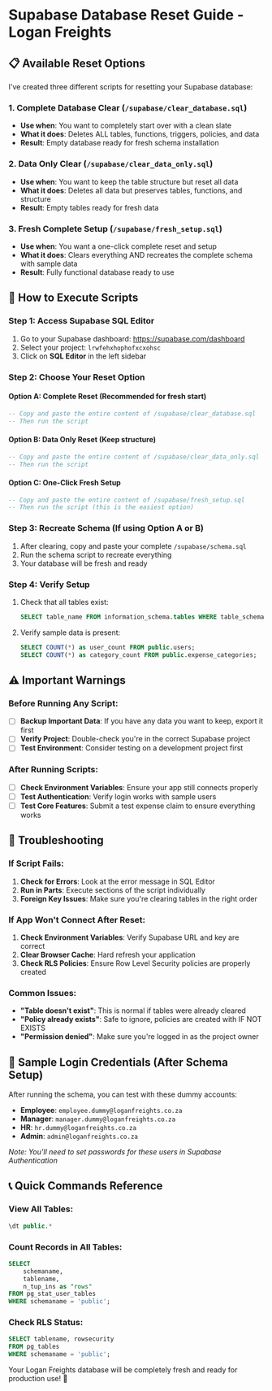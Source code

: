 # Supabase Database Reset Guide - Logan Freights

## 📋 Available Reset Options

I've created three different scripts for resetting your Supabase database:

### 1. **Complete Database Clear** (`/supabase/clear_database.sql`)
- **Use when**: You want to completely start over with a clean slate
- **What it does**: Deletes ALL tables, functions, triggers, policies, and data
- **Result**: Empty database ready for fresh schema installation

### 2. **Data Only Clear** (`/supabase/clear_data_only.sql`) 
- **Use when**: You want to keep the table structure but reset all data
- **What it does**: Deletes all data but preserves tables, functions, and structure
- **Result**: Empty tables ready for fresh data

### 3. **Fresh Complete Setup** (`/supabase/fresh_setup.sql`)
- **Use when**: You want a one-click complete reset and setup
- **What it does**: Clears everything AND recreates the complete schema with sample data
- **Result**: Fully functional database ready to use

## 🚀 How to Execute Scripts

### Step 1: Access Supabase SQL Editor
1. Go to your Supabase dashboard: https://supabase.com/dashboard
2. Select your project: `lrwfehxhophofxcxohsc`
3. Click on **SQL Editor** in the left sidebar

### Step 2: Choose Your Reset Option

#### Option A: Complete Reset (Recommended for fresh start)
```sql
-- Copy and paste the entire content of /supabase/clear_database.sql
-- Then run the script
```

#### Option B: Data Only Reset (Keep structure)
```sql
-- Copy and paste the entire content of /supabase/clear_data_only.sql
-- Then run the script
```

#### Option C: One-Click Fresh Setup
```sql
-- Copy and paste the entire content of /supabase/fresh_setup.sql
-- Then run the script (this is the easiest option)
```

### Step 3: Recreate Schema (If using Option A or B)
1. After clearing, copy and paste your complete `/supabase/schema.sql`
2. Run the schema script to recreate everything
3. Your database will be fresh and ready

### Step 4: Verify Setup
1. Check that all tables exist:
   ```sql
   SELECT table_name FROM information_schema.tables WHERE table_schema = 'public';
   ```

2. Verify sample data is present:
   ```sql
   SELECT COUNT(*) as user_count FROM public.users;
   SELECT COUNT(*) as category_count FROM public.expense_categories;
   ```

## ⚠️  Important Warnings

### Before Running Any Script:
- [ ] **Backup Important Data**: If you have any data you want to keep, export it first
- [ ] **Verify Project**: Double-check you're in the correct Supabase project
- [ ] **Test Environment**: Consider testing on a development project first

### After Running Scripts:
- [ ] **Check Environment Variables**: Ensure your app still connects properly
- [ ] **Test Authentication**: Verify login works with sample users
- [ ] **Test Core Features**: Submit a test expense claim to ensure everything works

## 🔧 Troubleshooting

### If Script Fails:
1. **Check for Errors**: Look at the error message in SQL Editor
2. **Run in Parts**: Execute sections of the script individually
3. **Foreign Key Issues**: Make sure you're clearing tables in the right order

### If App Won't Connect After Reset:
1. **Check Environment Variables**: Verify Supabase URL and key are correct
2. **Clear Browser Cache**: Hard refresh your application
3. **Check RLS Policies**: Ensure Row Level Security policies are properly created

### Common Issues:
- **"Table doesn't exist"**: This is normal if tables were already cleared
- **"Policy already exists"**: Safe to ignore, policies are created with IF NOT EXISTS
- **"Permission denied"**: Make sure you're logged in as the project owner

## 🎯 Sample Login Credentials (After Schema Setup)

After running the schema, you can test with these dummy accounts:

- **Employee**: `employee.dummy@loganfreights.co.za`
- **Manager**: `manager.dummy@loganfreights.co.za`  
- **HR**: `hr.dummy@loganfreights.co.za`
- **Admin**: `admin@loganfreights.co.za`

*Note: You'll need to set passwords for these users in Supabase Authentication*

## 📞 Quick Commands Reference

### View All Tables:
```sql
\dt public.*
```

### Count Records in All Tables:
```sql
SELECT 
    schemaname,
    tablename,
    n_tup_ins as "rows"
FROM pg_stat_user_tables 
WHERE schemaname = 'public';
```

### Check RLS Status:
```sql
SELECT tablename, rowsecurity 
FROM pg_tables 
WHERE schemaname = 'public';
```

Your Logan Freights database will be completely fresh and ready for production use! 🚛